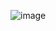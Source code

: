 ![image](https://github.com/Kennedysena/Fotoblog/assets/77175596/2246b142-c364-41ec-9282-d8bbe356d929)
